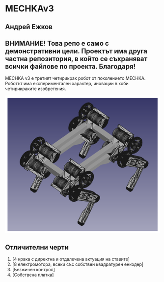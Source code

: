 # MECHKAv3
## Андрей Ежков
## ВНИМАНИЕ! Това репо е само с демонстративни цели. Проектът има друга частна репозитория, в който се съхраняват всички файлове по проекта. Благодаря!
MECHKA v3 е третият четирикрак робот от поколението MECHKA. Роботът има експериментален характер, иновации в хоби четирикраките изобретения.


![Logo](robot.png)

## Отличителни черти
 
1. [4 крака с директна и отдалечена актуация на ставите]
2. [8 електромотора, всеки със собствен квадратурен енкодер]
3. [Безжичен контрол]
4. [Собствена платка]
